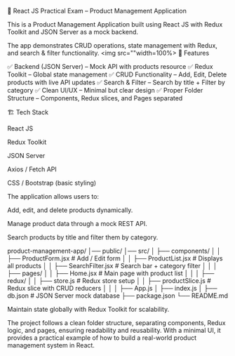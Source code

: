 📘 React JS Practical Exam – Product Management Application

This is a Product Management Application built using React JS with Redux Toolkit and JSON Server as a mock backend.

The app demonstrates CRUD operations, state management with Redux, and search & filter functionality.
<img src=""width=100%>
🚀 Features

✅ Backend (JSON Server) – Mock API with products resource
✅ Redux Toolkit – Global state management
✅ CRUD Functionality – Add, Edit, Delete products with live API updates
✅ Search & Filter – Search by title + Filter by category
✅ Clean UI/UX – Minimal but clear design
✅ Proper Folder Structure – Components, Redux slices, and Pages separated

🏗️ Tech Stack

React JS

Redux Toolkit

JSON Server

Axios / Fetch API

CSS / Bootstrap (basic styling)



The application allows users to:

Add, edit, and delete products dynamically.

Manage product data through a mock REST API.

Search products by title and filter them by category.


product-management-app/
│── public/
│── src/
│   ├── components/
│   │   ├── ProductForm.jsx      # Add / Edit form
│   │   ├── ProductList.jsx      # Displays all products
│   │   ├── SearchFilter.jsx     # Search bar + category filter
│   │
│   ├── pages/
│   │   ├── Home.jsx             # Main page with product list
│   │
│   ├── redux/
│   │   ├── store.js             # Redux store setup
│   │   ├── productSlice.js      # Redux slice with CRUD reducers
│   │
│   ├── App.js
│   ├── index.js
│
├── db.json                      # JSON Server mock database
├── package.json
└── README.md


Maintain state globally with Redux Toolkit for scalability.

The project follows a clean folder structure, separating components, Redux logic, and pages, ensuring readability and reusability. With a minimal UI, it provides a practical example of how to build a real-world product management system in React.
